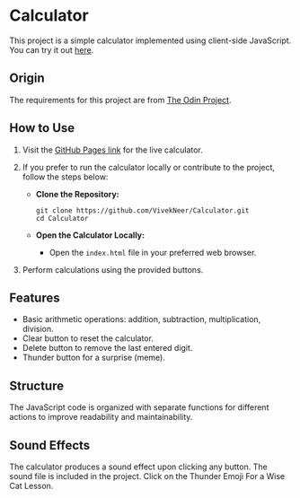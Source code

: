 # Calculator

This project is a simple calculator implemented using client-side JavaScript. You can try it out [here](https://vivekneer.github.io/Calculator/).

## Origin

The requirements for this project are from [The Odin Project](https://www.theodinproject.com/courses/foundations/lessons/calculator).

## How to Use

1. Visit the [GitHub Pages link](https://vivekneer.github.io/Calculator/) for the live calculator.

2. If you prefer to run the calculator locally or contribute to the project, follow the steps below:

    - **Clone the Repository:**
        ```
        git clone https://github.com/VivekNeer/Calculator.git
        cd Calculator
        ```

    - **Open the Calculator Locally:**
        - Open the `index.html` file in your preferred web browser.

3. Perform calculations using the provided buttons.

## Features

- Basic arithmetic operations: addition, subtraction, multiplication, division.
- Clear button to reset the calculator.
- Delete button to remove the last entered digit.
- Thunder button for a surprise (meme).

## Structure

The JavaScript code is organized with separate functions for different actions to improve readability and maintainability.

## Sound Effects

The calculator produces a sound effect upon clicking any button. The sound file is included in the project.
Click on the Thunder Emoji For a Wise Cat Lesson.
